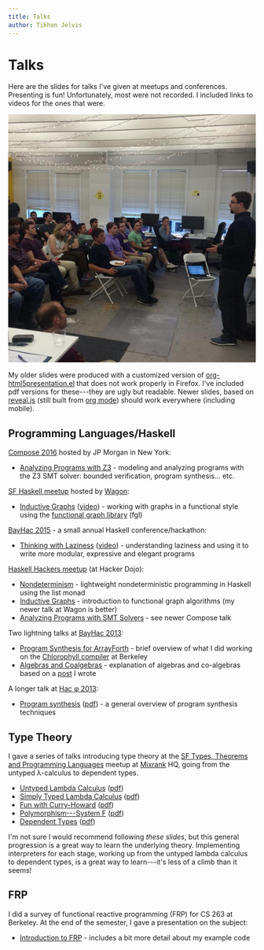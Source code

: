 ```yaml
---
title: Talks
author: Tikhon Jelvis
---
```


<div class="content">

# Talks

Here are the slides for talks I've given at meetups and conferences. Presenting is fun! Unfortunately, most were not recorded. I included links to videos for the ones that were.

![Me giving a talk at the SF Haskell meetup at [Wagon].](img/me-giving-talk-at-wagon.jpg)

My older slides were produced with a customized version of [org-html5presentation.el](https://gist.github.com/kinjo/509761) that does not work properly in Firefox. I've included pdf versions for these---they are ugly but readable. Newer slides, based on [reveal.js](http://lab.hakim.se/reveal-js/#/) (still built from [org mode](https://github.com/yjwen/org-reveal)) should work everywhere (including mobile).

[Wagon]: http://wagonhq.com

</div>
<div class="content">

## Programming Languages/Haskell

[Compose 2016][compose] hosted by JP Morgan in New York:

  * [Analyzing Programs with Z3](compose-2016) - modeling and analyzing programs with the Z3 SMT solver: bounded verification, program synthesis… etc.

[SF Haskell meetup](http://www.meetup.com/Bay-Area-Haskell-Users-Group/) hosted by [Wagon]:

  * [Inductive Graphs](inductive-graphs-at-wagon) ([video](http://begriffs.com/posts/2015-09-04-pure-functional-graphs.html)) - working with graphs in a functional style using the [functional graph library][fgl] (fgl)

[BayHac 2015](http://bayhac.org) - a small annual Haskell conference/hackathon:

  * [Thinking with Laziness](thinking-with-laziness) ([video](http://begriffs.com/posts/2015-06-17-thinking-with-laziness.html)) - understanding laziness and using it to write more modular, expressive and elegant programs

[Haskell Hackers meetup][haskell-hackers] (at Hacker Dojo):

  * [Nondeterminism](nondeterminism.html) - lightweight nondeterministic programming in Haskell using the list monad
  * [Inductive Graphs](inductive-graphs.html) - introduction to functional graph algorithms (my newer talk at Wagon is better)
  * [Analyzing Programs with SMT Solvers](analyzing-programs-with-smt.html) - see newer Compose talk

Two lightning talks at [BayHac 2013](http://www.haskell.org/haskellwiki/BayHac2013):

  * [Program Synthesis for ArrayForth](af-slides.html) - brief overview of what I did working on the [Chlorophyll compiler][chlorophyll compiler] at Berkeley
  * [Algebras and Coalgebras](algebras.html) - explanation of algebras and co-algebras based on a [post](http://stackoverflow.com/questions/16015020/what-does-coalgebra-mean-in-the-context-of-programming/16022059#16022059) I wrote

A longer talk at [Hac φ 2013](http://www.haskell.org/haskellwiki/Hac_%CF%86):

  * [Program synthesis](synthesis-slides.html) ([pdf](synthesis-slides.pdf)) - a general overview of program synthesis techniques

[compose]: http://www.composeconference.com/2016
[fgl]: https://hackage.haskell.org/package/fgl
[chlorophyll compiler]: http://pl.eecs.berkeley.edu/projects/chlorophyll/

## Type Theory

I gave a series of talks introducing type theory at the [SF Types, Theorems and Programming Languages](http://www.meetup.com/SF-Types-Theorems-and-Programming-Languages/) meetup at [Mixrank](http://mixrank.com) HQ, going from the untyped λ-calculus to dependent types.

  * [Untyped Lambda Calculus](untyped-lambda-calculus.html) ([pdf](untyped-lambda-calculus.pdf))
  * [Simply Typed Lambda Calculus](stlc.html) ([pdf](stlc.pdf))
  * [Fun with Curry-Howard](curry-howard.html) ([pdf](curry-howard.pdf))
  * [Polymorphism---System F](system-f.html) ([pdf](system-f.pdf))
  * [Dependent Types](dependent-types.html) ([pdf](dependent-types.pdf))

I'm not sure I would recommend following *these slides*, but this general progression is a great way to learn the underlying theory. Implementing interpreters for each stage, working up from the untyped lambda calculus to dependent types, is a great way to learn---it's less of a climb than it seems!

## FRP

I did a survey of functional reactive programming (FRP) for CS 263 at Berkeley. At the end of the semester, I gave a presentation on the subject:

  * [Introduction to FRP](../frp) - includes a bit more detail about my example code

</div>

[haskell-hackers]: http://www.meetup.com/haskellhackersathackerdojo/
